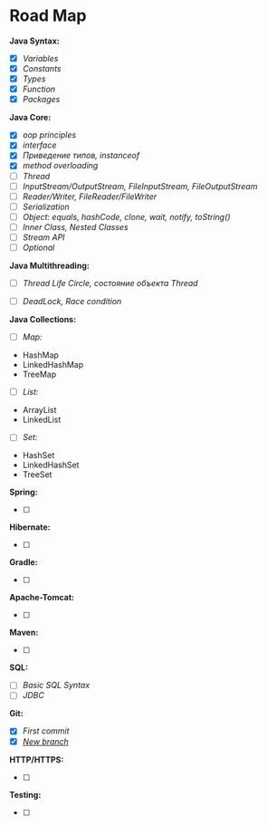 # Road Map

**Java Syntax:**

- [X]  *Variables*
- [X]  *Constants*
- [X]  *Types*
- [X]  *Function*
- [X]  *Packages*

**Java Core:**

- [X]  *oop principles*
- [X]  *interface*
- [X]  *Приведение типов, instanceof*
- [X]  *method overloading*
- [ ]  *Thread*
- [ ]  *InputStream/OutputStream, FileInputStream, FileOutputStream*
- [ ]  *Reader/Writer, FileReader/FileWriter*
- [ ]  *Serialization*
- [ ]  *Object: equals, hashCode, clone, wait, notify, toString()*
- [ ]  *Inner Class, Nested Classes*
- [ ]  *Stream API*
- [ ]  *Optional*

**Java Multithreading:**

- [ ]  *Thread Life Circle, состояние объекта Thread*
- [ ]  *DeadLock, Race condition*


**Java Collections:**

- [ ]  *Map:*
- HashMap
- LinkedHashMap
- TreeMap

- [ ]  *List:*
- ArrayList
- LinkedList

- [ ]  *Set:*
- HashSet 
- LinkedHashSet 
- TreeSet 

**Spring:**

- [ ]

**Hibernate:**

- [ ]  
 
**Gradle:**

- [ ]  
 
**Apache-Tomcat:**

- [ ]

**Maven:**

- [ ]  

**SQL:**

- [ ]  *Basic SQL Syntax*
- [ ]  *JDBC*

**Git:**

- [X]  *First commit*
- [X]  [*New branch*](https://git-scm.com/book/ru/v2/Ветвление-в-Git-Основы-ветвления-и-слияния)

**HTTP/HTTPS:**

- [ ]  

**Testing:**

- [ ]  
